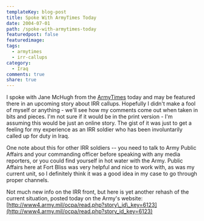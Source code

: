 ```yaml
---
templateKey: blog-post
title: Spoke With ArmyTimes Today
date: 2004-07-01
path: /spoke-with-armytimes-today
featuredpost: false
featuredimage:
tags:
  - armytimes
  - irr-callups
category:
  - Iraq
comments: true
share: true
---
```


I spoke with Jane McHugh from the [ArmyTimes](http://armytimes.com) today and may be featured there in an upcoming story about IRR callups. Hopefully I didn't make a fool of myself or anything - we'll see how my comments come out when taken in bits and pieces. I'm not sure if it would be in the print version - I'm assuming this would be just an online story. The gist of it was just to get a feeling for my experience as an IRR soldier who has been involuntarily called up for duty in Iraq.

One note about this for other IRR soldiers -- you need to talk to Army Public Affairs and your commanding officer before speaking with any media reporters, or you could find yourself in hot water with the Army. Public Affairs here at Fort Bliss was very helpful and nice to work with, as was my current unit, so I definitely think it was a good idea in my case to go through proper channels.

Not much new info on the IRR front, but here is yet another rehash of the current situation, posted today on the Army's website: [http://www4.army.mil/ocpa/read.php?story\_id\_key=6123](http://www4.army.mil/ocpa/read.php?story_id_key=6123)

